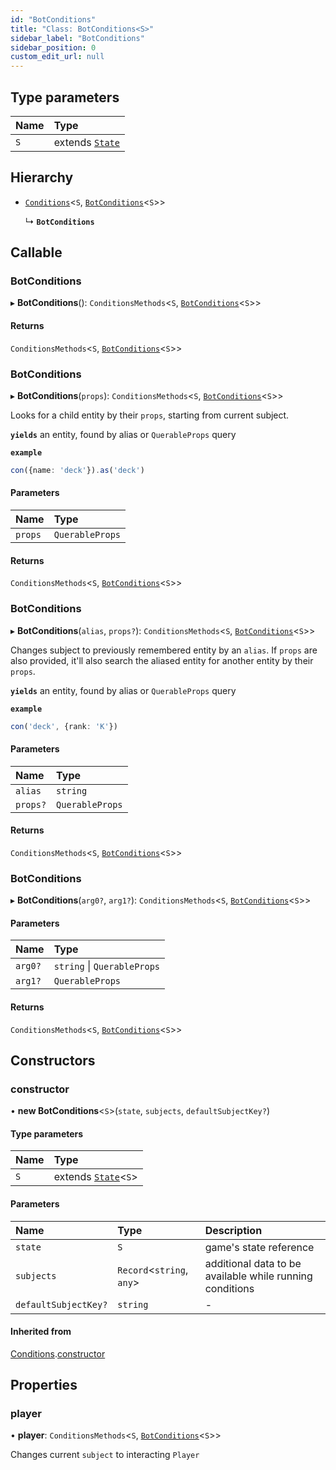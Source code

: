 ```yaml
---
id: "BotConditions"
title: "Class: BotConditions<S>"
sidebar_label: "BotConditions"
sidebar_position: 0
custom_edit_url: null
---
```


## Type parameters

| Name | Type |
| :------ | :------ |
| `S` | extends [`State`](State.md) |

## Hierarchy

- [`Conditions`](Conditions.md)<`S`, [`BotConditions`](BotConditions.md)<`S`\>\>

  ↳ **`BotConditions`**

## Callable

### BotConditions

▸ **BotConditions**(): `ConditionsMethods`<`S`, [`BotConditions`](BotConditions.md)<`S`\>\>

#### Returns

`ConditionsMethods`<`S`, [`BotConditions`](BotConditions.md)<`S`\>\>

### BotConditions

▸ **BotConditions**(`props`): `ConditionsMethods`<`S`, [`BotConditions`](BotConditions.md)<`S`\>\>

Looks for a child entity by their `props`, starting from current subject.

**`yields`** an entity, found by alias or `QuerableProps` query

**`example`**
```ts
con({name: 'deck'}).as('deck')
```

#### Parameters

| Name | Type |
| :------ | :------ |
| `props` | `QuerableProps` |

#### Returns

`ConditionsMethods`<`S`, [`BotConditions`](BotConditions.md)<`S`\>\>

### BotConditions

▸ **BotConditions**(`alias`, `props?`): `ConditionsMethods`<`S`, [`BotConditions`](BotConditions.md)<`S`\>\>

Changes subject to previously remembered entity by an `alias`.
If `props` are also provided, it'll also search the aliased entity
for another entity by their `props`.

**`yields`** an entity, found by alias or `QuerableProps` query

**`example`**
```ts
con('deck', {rank: 'K'})
```

#### Parameters

| Name | Type |
| :------ | :------ |
| `alias` | `string` |
| `props?` | `QuerableProps` |

#### Returns

`ConditionsMethods`<`S`, [`BotConditions`](BotConditions.md)<`S`\>\>

### BotConditions

▸ **BotConditions**(`arg0?`, `arg1?`): `ConditionsMethods`<`S`, [`BotConditions`](BotConditions.md)<`S`\>\>

#### Parameters

| Name | Type |
| :------ | :------ |
| `arg0?` | `string` \| `QuerableProps` |
| `arg1?` | `QuerableProps` |

#### Returns

`ConditionsMethods`<`S`, [`BotConditions`](BotConditions.md)<`S`\>\>

## Constructors

### constructor

• **new BotConditions**<`S`\>(`state`, `subjects`, `defaultSubjectKey?`)

#### Type parameters

| Name | Type |
| :------ | :------ |
| `S` | extends [`State`](State.md)<`S`\> |

#### Parameters

| Name | Type | Description |
| :------ | :------ | :------ |
| `state` | `S` | game's state reference |
| `subjects` | `Record`<`string`, `any`\> | additional data to be available while running conditions |
| `defaultSubjectKey?` | `string` | - |

#### Inherited from

[Conditions](Conditions.md).[constructor](Conditions.md#constructor)

## Properties

### player

• **player**: `ConditionsMethods`<`S`, [`BotConditions`](BotConditions.md)<`S`\>\>

Changes current `subject` to interacting `Player`
